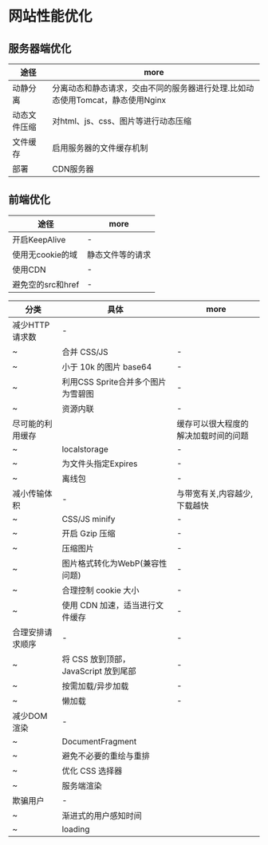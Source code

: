 # 网站性能优化

## 服务器端优化

| 途径     | more                                          |
|--------|-----------------------------------------------|
| 动静分离   | 分离动态和静态请求，交由不同的服务器进行处理.比如动态使用Tomcat，静态使用Nginx |
| 动态文件压缩 | 对html、js、css、图片等进行动态压缩                        |
| 文件缓存   | 启用服务器的文件缓存机制                                  |
| 部署     | CDN服务器                                        |

## 前端优化

| 途径            | more     |
|---------------|----------|
| 开启KeepAlive   | -        |
| 使用无cookie的域   | 静态文件等的请求 |
| 使用CDN         | -        |
| 避免空的src和href  | -        |

| 分类        | 具体                         | more               |
|-----------|----------------------------|--------------------|
| 减少HTTP请求数 | -                          |                    |
| ~         | 合并 CSS/JS                  | -                  |
| ~         | 小于 10k 的图片 base64          | -                  |
| ~         | 利用CSS Sprite合并多个图片为雪碧图     | -                  |
| ~         | 资源内联                       | -                  |
| 尽可能的利用缓存  |                            | 缓存可以很大程度的解决加载时间的问题 |
| ~         | localstorage               | -                  |
| ~         | 为文件头指定Expires              | -                  |
| ~         | 离线包                        | -                  |
| 减小传输体积    | -                          | 与带宽有关,内容越少,下载越快    |
| ~         | CSS/JS minify              | -                  |
| ~         | 开启 Gzip 压缩                 | -                  |
| ~         | 压缩图片                       | -                  |
| ~         | 图片格式转化为WebP(兼容性问题)         | -                  |
| ~         | 合理控制 cookie 大小             | -                  |
| ~         | 使用 CDN 加速，适当进行文件缓存         | -                  |
| 合理安排请求顺序  | -                          | -                  |
| ~         | 将 CSS 放到顶部，JavaScript 放到尾部 | -                  |
| ~         | 按需加载/异步加载                  | -                  |
| ~         | 懒加载                        | -                  |
| 减少DOM渲染   | -                          |                    |
| ~         | DocumentFragment           |                    |
| ~         | 避免不必要的重绘与重排                |                    |
| ~         | 优化 CSS 选择器                 |                    |
| ~         | 服务端渲染                      |                    |
| 欺骗用户      | -                          |                    |
| ~         | 渐进式的用户感知时间                 |                    |
| ~         | loading                    |                    |
